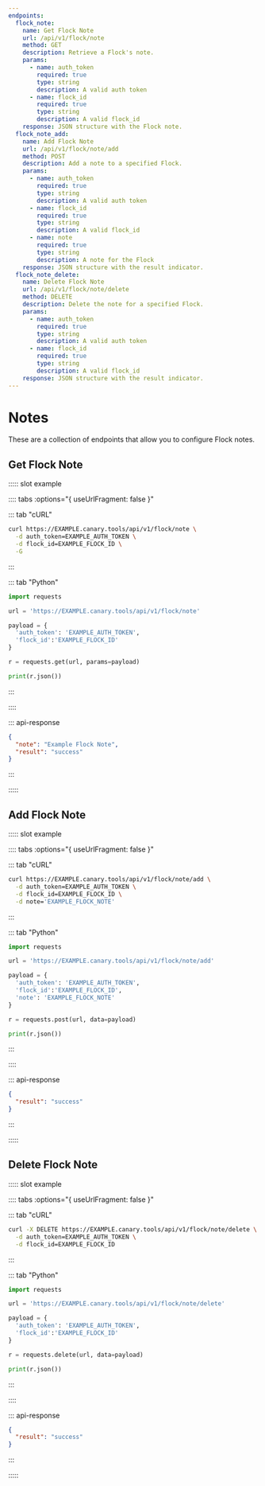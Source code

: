 ```yaml
---
endpoints:
  flock_note:
    name: Get Flock Note
    url: /api/v1/flock/note
    method: GET
    description: Retrieve a Flock's note.
    params:
      - name: auth_token
        required: true
        type: string
        description: A valid auth token
      - name: flock_id
        required: true
        type: string
        description: A valid flock_id
    response: JSON structure with the Flock note.
  flock_note_add:
    name: Add Flock Note
    url: /api/v1/flock/note/add
    method: POST
    description: Add a note to a specified Flock.
    params:
      - name: auth_token
        required: true
        type: string
        description: A valid auth token
      - name: flock_id
        required: true
        type: string
        description: A valid flock_id
      - name: note
        required: true
        type: string
        description: A note for the Flock
    response: JSON structure with the result indicator.
  flock_note_delete:
    name: Delete Flock Note
    url: /api/v1/flock/note/delete
    method: DELETE
    description: Delete the note for a specified Flock.
    params:
      - name: auth_token
        required: true
        type: string
        description: A valid auth token
      - name: flock_id
        required: true
        type: string
        description: A valid flock_id
    response: JSON structure with the result indicator.
---
```


# Notes

These are a collection of endpoints that allow you to configure Flock notes.

<APIEndpoints :endpoints="$page.frontmatter.endpoints" :path="$page.regularPath"/>

## Get Flock Note

<APIDetails :endpoint="$page.frontmatter.endpoints.flock_note">

::::: slot example

:::: tabs :options="{ useUrlFragment: false }"

::: tab "cURL"

``` bash
curl https://EXAMPLE.canary.tools/api/v1/flock/note \
  -d auth_token=EXAMPLE_AUTH_TOKEN \
  -d flock_id=EXAMPLE_FLOCK_ID \
  -G
```

:::

::: tab "Python"

``` python
import requests

url = 'https://EXAMPLE.canary.tools/api/v1/flock/note'

payload = {
  'auth_token': 'EXAMPLE_AUTH_TOKEN',
  'flock_id':'EXAMPLE_FLOCK_ID'
}

r = requests.get(url, params=payload)

print(r.json())
```

:::

::::


::: api-response
```json
{
  "note": "Example Flock Note",
  "result": "success"
}
```
:::

:::::

</APIDetails>

## Add Flock Note

<APIDetails :endpoint="$page.frontmatter.endpoints.flock_note_add">

::::: slot example

:::: tabs :options="{ useUrlFragment: false }"

::: tab "cURL"

``` bash
curl https://EXAMPLE.canary.tools/api/v1/flock/note/add \
  -d auth_token=EXAMPLE_AUTH_TOKEN \
  -d flock_id=EXAMPLE_FLOCK_ID \
  -d note='EXAMPLE_FLOCK_NOTE'
```

:::

::: tab "Python"

``` python
import requests

url = 'https://EXAMPLE.canary.tools/api/v1/flock/note/add'

payload = {
  'auth_token': 'EXAMPLE_AUTH_TOKEN',
  'flock_id':'EXAMPLE_FLOCK_ID',
  'note': 'EXAMPLE_FLOCK_NOTE'
}

r = requests.post(url, data=payload)

print(r.json())
```

:::

::::


::: api-response
```json
{
  "result": "success"
}
```
:::

:::::

</APIDetails>

## Delete Flock Note

<APIDetails :endpoint="$page.frontmatter.endpoints.flock_note_delete">

::::: slot example

:::: tabs :options="{ useUrlFragment: false }"

::: tab "cURL"

``` bash
curl -X DELETE https://EXAMPLE.canary.tools/api/v1/flock/note/delete \
  -d auth_token=EXAMPLE_AUTH_TOKEN \
  -d flock_id=EXAMPLE_FLOCK_ID 
```

:::

::: tab "Python"

``` python
import requests

url = 'https://EXAMPLE.canary.tools/api/v1/flock/note/delete'

payload = {
  'auth_token': 'EXAMPLE_AUTH_TOKEN',
  'flock_id':'EXAMPLE_FLOCK_ID'
}

r = requests.delete(url, data=payload)

print(r.json())
```

:::

::::


::: api-response
```json
{
  "result": "success"
}
```
:::

:::::

</APIDetails>